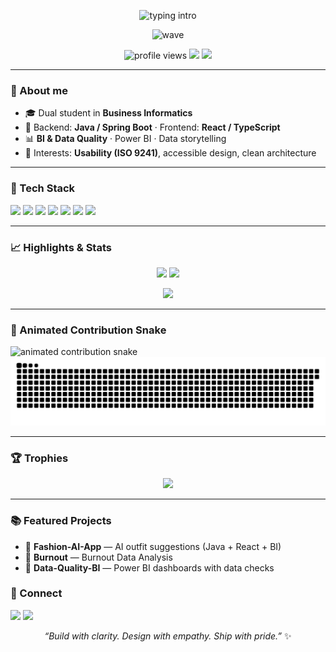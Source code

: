 <!-- Animated header -->
<p align="center">
  <img src="https://readme-typing-svg.demolab.com?font=Inter&weight=700&size=28&duration=2500&pause=800&center=true&vCenter=true&width=900&lines=Hello%2C+I'm+Sabin+%F0%9F%92%96;Full-Stack+Developer+%7C+BI+%26+Analytics;Clean+Code.+Usable+Products.+Elegant+UIs." alt="typing intro" />
</p>

<!-- subtle wave gif -->
<p align="center">
  <img src="https://raw.githubusercontent.com/MartinHeinz/MartinHeinz/master/wave.gif" width="28" alt="wave">
</p>

<p align="center">
  <img src="https://komarev.com/ghpvc/?username=sabinAnwar&style=for-the-badge&color=ff69b4" alt="profile views"/>
  <img src="https://img.shields.io/badge/Focus-Java%20%E2%80%A2%20React%20%E2%80%A2%20BI-ff69b4?style=for-the-badge"/>
  <img src="https://img.shields.io/badge/Location-Hamburg-ff69b4?style=for-the-badge"/>
</p>

---

### 🌸 About me
- 🎓 Dual student in **Business Informatics**
- 💼 Backend: **Java / Spring Boot** · Frontend: **React / TypeScript**
- 📊 **BI & Data Quality** · Power BI · Data storytelling
- 🧠 Interests: **Usability (ISO 9241)**, accessible design, clean architecture

---

### 🧰 Tech Stack
<p>
  <img src="https://img.shields.io/badge/Java-ff69b4?style=for-the-badge&logo=openjdk&logoColor=white"/>
  <img src="https://img.shields.io/badge/Spring%20Boot-ff69b4?style=for-the-badge&logo=spring&logoColor=white"/>
  <img src="https://img.shields.io/badge/TypeScript-ff69b4?style=for-the-badge&logo=typescript&logoColor=white"/>
  <img src="https://img.shields.io/badge/React-ff69b4?style=for-the-badge&logo=react&logoColor=white"/>
  <img src="https://img.shields.io/badge/PostgreSQL-ff69b4?style=for-the-badge&logo=postgresql&logoColor=white"/>
  <img src="https://img.shields.io/badge/Power%20BI-ff69b4?style=for-the-badge&logo=powerbi&logoColor=white"/>
  <img src="https://img.shields.io/badge/Docker-ff69b4?style=for-the-badge&logo=docker&logoColor=white"/>
</p>

---

### 📈 Highlights & Stats
<p align="center">
  <img height="165" src="https://github-readme-stats.vercel.app/api?username=sabinAnwar&show_icons=true&hide_title=true&hide_border=true&theme=radical" />
  <img height="165" src="https://github-readme-streak-stats.herokuapp.com/?user=sabinAnwar&theme=radical&hide_border=true" />
</p>
<p align="center">
  <img height="150" src="https://github-readme-stats.vercel.app/api/top-langs/?username=sabinAnwar&layout=compact&theme=radical&hide_border=true" />
</p>

---

### 🐍 Animated Contribution Snake
<!-- This SVG is generated by the Action below; it animates automatically -->
<!-- simplest: relative path -->
<img src="https://raw.githubusercontent.com/sabinAnwar/sabinAnwar/main/output/snake.svg" alt="animated contribution snake" />
<img src="https://raw.githubusercontent.com/sabinAnwar/sabinAnwar/output/snake.svg" alt="animated contribution snake" />

---

### 🏆 Trophies
<p align="center">
  <img src="https://github-profile-trophy.vercel.app/?username=sabinAnwar&theme=darkhub&no-frame=true&column=7&margin-w=10&margin-h=10" />
</p>

---

### 📚 Featured Projects
- 👗 **Fashion-AI-App** — AI outfit suggestions (Java + React + BI)
- 🧭 **Burnout** — Burnout Data Analysis
- 🧼 **Data-Quality-BI** — Power BI dashboards with data checks



### 🤝 Connect
<p>
  <a href="mailto:your.email@example.com"><img src="https://img.shields.io/badge/Email-ff69b4?style=flat&logo=gmail&logoColor=white"/></a>
  <a href="https://www.linkedin.com/in/your-handle/"><img src="https://img.shields.io/badge/LinkedIn-ff69b4?style=flat&logo=linkedin&logoColor=white"/></a>
</p>

<p align="center"><i>“Build with clarity. Design with empathy. Ship with pride.”</i> ✨</p>
